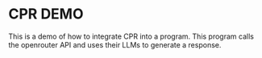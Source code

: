 # CPR DEMO

This is a demo of how to integrate CPR into a program. This program calls the openrouter API and uses their LLMs to generate a response.
